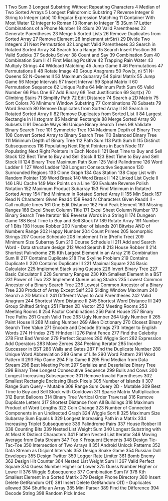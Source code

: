 <tbody>
    <tr>
        <td style="text-align:center">1</td>
        <td>Two Sum</td>
    </tr>
    <tr>
        <td style="text-align:center">3</td>
        <td>Longest Substring Without Repeating Characters</td>
    </tr>
    <tr>
        <td style="text-align:center">4</td>
        <td>Median of Two Sorted Arrays</td>
    </tr>
    <tr>
        <td style="text-align:center">5</td>
        <td>Longest Palindromic Substring</td>
    </tr>
    <tr>
        <td style="text-align:center">7</td>
        <td>Reverse Integer</td>
    </tr>
    <tr>
        <td style="text-align:center">8</td>
        <td>String to Integer (atoi)</td>
    </tr>
    <tr>
        <td style="text-align:center">10</td>
        <td>Regular Expression Matching</td>
    </tr>
    <tr>
        <td style="text-align:center">11</td>
        <td>Container With Most Water</td>
    </tr>
    <tr>
        <td style="text-align:center">12</td>
        <td>Integer to Roman</td>
    </tr>
    <tr>
        <td style="text-align:center">13</td>
        <td>Roman to Integer</td>
    </tr>
    <tr>
        <td style="text-align:center">15</td>
        <td>3Sum</td>
    </tr>
    <tr>
        <td style="text-align:center">17</td>
        <td>Letter Combinations of a Phone Number</td>
    </tr>
    <tr>
        <td style="text-align:center">18</td>
        <td>4Sum</td>
    </tr>
    <tr>
        <td style="text-align:center">20</td>
        <td>Valid Parentheses</td>
    </tr>
    <tr>
        <td style="text-align:center">22</td>
        <td>Generate Parentheses</td>
    </tr>
    <tr>
        <td style="text-align:center">23</td>
        <td>Merge k Sorted Lists</td>
    </tr>
    <tr>
        <td style="text-align:center">26</td>
        <td>Remove Duplicates from Sorted Array</td>
    </tr>
    <tr>
        <td style="text-align:center">27</td>
        <td>Remove Element</td>
    </tr>
    <tr>
        <td style="text-align:center">28</td>
        <td>Implement strStr()</td>
    </tr>
    <tr>
        <td style="text-align:center">29</td>
        <td>Divide Two Integers</td>
    </tr>
    <tr>
        <td style="text-align:center">31</td>
        <td>Next Permutation</td>
    </tr>
    <tr>
        <td style="text-align:center">32</td>
        <td>Longest Valid Parentheses</td>
    </tr>
    <tr>
        <td style="text-align:center">33</td>
        <td>Search in Rotated Sorted Array</td>
    </tr>
    <tr>
        <td style="text-align:center">34</td>
        <td>Search for a Range</td>
    </tr>
    <tr>
        <td style="text-align:center">35</td>
        <td>Search Insert Position</td>
    </tr>
    <tr>
        <td style="text-align:center">36</td>
        <td>Valid Sudoku</td>
    </tr>
    <tr>
        <td style="text-align:center">37</td>
        <td>Sudoku Solver</td>
    </tr>
    <tr>
        <td style="text-align:center">38</td>
        <td>Count and Say</td>
    </tr>
    <tr>
        <td style="text-align:center">39</td>
        <td>Combination Sum</td>
    </tr>
    <tr>
        <td style="text-align:center">40</td>
        <td>Combination Sum II</td>
    </tr>
    <tr>
        <td style="text-align:center">41</td>
        <td>First Missing Positive</td>
    </tr>
    <tr>
        <td style="text-align:center">42</td>
        <td>Trapping Rain Water</td>
    </tr>
    <tr>
        <td style="text-align:center">43</td>
        <td>Multiply Strings</td>
    </tr>
    <tr>
        <td style="text-align:center">44</td>
        <td>Wildcard Matching</td>
    </tr>
    <tr>
        <td style="text-align:center">45</td>
        <td>Jump Game II</td>
    </tr>
    <tr>
        <td style="text-align:center">46</td>
        <td>Permutations</td>
    </tr>
    <tr>
        <td style="text-align:center">47</td>
        <td>Permutations II</td>
    </tr>
    <tr>
        <td style="text-align:center">48</td>
        <td>Rotate Image</td>
    </tr>
    <tr>
        <td style="text-align:center">49</td>
        <td>Group Anagrams</td>
    </tr>
    <tr>
        <td style="text-align:center">50</td>
        <td>Pow(x, n)</td>
    </tr>
    <tr>
        <td style="text-align:center">51</td>
        <td>N-Queens</td>
    </tr>
    <tr>
        <td style="text-align:center">52</td>
        <td>N-Queens II</td>
    </tr>
    <tr>
        <td style="text-align:center">53</td>
        <td>Maximum Subarray</td>
    </tr>
    <tr>
        <td style="text-align:center">54</td>
        <td>Spiral Matrix</td>
    </tr>
    <tr>
        <td style="text-align:center">55</td>
        <td>Jump Game</td>
    </tr>
    <tr>
        <td style="text-align:center">56</td>
        <td>Merge Intervals</td>
    </tr>
    <tr>
        <td style="text-align:center">57</td>
        <td>Insert Interval</td>
    </tr>
    <tr>
        <td style="text-align:center">59</td>
        <td>Spiral Matrix II</td>
    </tr>
    <tr>
        <td style="text-align:center">60</td>
        <td>Permutation Sequence</td>
    </tr>
    <tr>
        <td style="text-align:center">62</td>
        <td>Unique Paths</td>
    </tr>
    <tr>
        <td style="text-align:center">64</td>
        <td>Minimum Path Sum</td>
    </tr>
    <tr>
        <td style="text-align:center">65</td>
        <td>Valid Number</td>
    </tr>
    <tr>
        <td style="text-align:center">66</td>
        <td>Plus One</td>
    </tr>
    <tr>
        <td style="text-align:center">67</td>
        <td>Add Binary</td>
    </tr>
    <tr>
        <td style="text-align:center">68</td>
        <td>Text Justification</td>
    </tr>
    <tr>
        <td style="text-align:center">69</td>
        <td>Sqrt(x)</td>
    </tr>
    <tr>
        <td style="text-align:center">70</td>
        <td>Climbing Stairs</td>
    </tr>
    <tr>
        <td style="text-align:center">71</td>
        <td>Simplify Path</td>
    </tr>
    <tr>
        <td style="text-align:center">72</td>
        <td>Edit Distance</td>
    </tr>
    <tr>
        <td style="text-align:center">74</td>
        <td>Search a 2D Matrix</td>
    </tr>
    <tr>
        <td style="text-align:center">75</td>
        <td>Sort Colors</td>
    </tr>
    <tr>
        <td style="text-align:center">76</td>
        <td>Minimum Window Substring</td>
    </tr>
    <tr>
        <td style="text-align:center">77</td>
        <td>Combinations</td>
    </tr>
    <tr>
        <td style="text-align:center">78</td>
        <td>Subsets</td>
    </tr>
    <tr>
        <td style="text-align:center">79</td>
        <td>Word Search</td>
    </tr>
    <tr>
        <td style="text-align:center">80</td>
        <td>Remove Duplicates from Sorted Array II</td>
    </tr>
    <tr>
        <td style="text-align:center">81</td>
        <td>Search in Rotated Sorted Array II</td>
    </tr>
    <tr>
        <td style="text-align:center">82</td>
        <td>Remove Duplicates from Sorted List II</td>
    </tr>
    <tr>
        <td style="text-align:center">84</td>
        <td>Largest Rectangle in Histogram</td>
    </tr>
    <tr>
        <td style="text-align:center">85</td>
        <td>Maximal Rectangle</td>
    </tr>
    <tr>
        <td style="text-align:center">88</td>
        <td>Merge Sorted Array</td>
    </tr>
    <tr>
        <td style="text-align:center">90</td>
        <td>Subsets II</td>
    </tr>
    <tr>
        <td style="text-align:center">91</td>
        <td>Decode Ways</td>
    </tr>
    <tr>
        <td style="text-align:center">96</td>
        <td>Unique Binary Search Trees</td>
    </tr>
    <tr>
        <td style="text-align:center">98</td>
        <td>Validate Binary Search Tree</td>
    </tr>
    <tr>
        <td style="text-align:center">101</td>
        <td>Symmetric Tree</td>
    </tr>
    <tr>
        <td style="text-align:center">104</td>
        <td>Maximum Depth of Binary Tree</td>
    </tr>
    <tr>
        <td style="text-align:center">108</td>
        <td>Convert Sorted Array to Binary Search Tree</td>
    </tr>
    <tr>
        <td style="text-align:center">110</td>
        <td>Balanced Binary Tree</td>
    </tr>
    <tr>
        <td style="text-align:center">111</td>
        <td>Minimum Depth of Binary Tree</td>
    </tr>
    <tr>
        <td style="text-align:center">112</td>
        <td>Path Sum</td>
    </tr>
    <tr>
        <td style="text-align:center">113</td>
        <td>Path Sum II</td>
    </tr>
    <tr>
        <td style="text-align:center">115</td>
        <td>Distinct Subsequences</td>
    </tr>
    <tr>
        <td style="text-align:center">116</td>
        <td>Populating Next Right Pointers in Each Node</td>
    </tr>
    <tr>
        <td style="text-align:center">117</td>
        <td>Populating Next Right Pointers in Each Node II</td>
    </tr>
    <tr>
        <td style="text-align:center">121</td>
        <td>Best Time to Buy and Sell Stock</td>
    </tr>
    <tr>
        <td style="text-align:center">122</td>
        <td>Best Time to Buy and Sell Stock II</td>
    </tr>
    <tr>
        <td style="text-align:center">123</td>
        <td>Best Time to Buy and Sell Stock III</td>
    </tr>
    <tr>
        <td style="text-align:center">124</td>
        <td>Binary Tree Maximum Path Sum</td>
    </tr>
    <tr>
        <td style="text-align:center">125</td>
        <td>Valid Palindrome</td>
    </tr>
    <tr>
        <td style="text-align:center">126</td>
        <td>Word Ladder II</td>
    </tr>
    <tr>
        <td style="text-align:center">127</td>
        <td>Word Ladder</td>
    </tr>
    <tr>
        <td style="text-align:center">128</td>
        <td>Longest Consecutive Sequence</td>
    </tr>
    <tr>
        <td style="text-align:center">130</td>
        <td>Surrounded Regions</td>
    </tr>
    <tr>
        <td style="text-align:center">133</td>
        <td>Clone Graph</td>
    </tr>
    <tr>
        <td style="text-align:center">134</td>
        <td>Gas Station</td>
    </tr>
    <tr>
        <td style="text-align:center">138</td>
        <td>Copy List with Random Pointer</td>
    </tr>
    <tr>
        <td style="text-align:center">139</td>
        <td>Word Break</td>
    </tr>
    <tr>
        <td style="text-align:center">140</td>
        <td>Word Break II</td>
    </tr>
    <tr>
        <td style="text-align:center">142</td>
        <td>Linked List Cycle II</td>
    </tr>
    <tr>
        <td style="text-align:center">146</td>
        <td>LRU Cache</td>
    </tr>
    <tr>
        <td style="text-align:center">149</td>
        <td>Max Points on a Line</td>
    </tr>
    <tr>
        <td style="text-align:center">150</td>
        <td>Evaluate Reverse Polish Notation</td>
    </tr>
    <tr>
        <td style="text-align:center">152</td>
        <td>Maximum Product Subarray</td>
    </tr>
    <tr>
        <td style="text-align:center">153</td>
        <td>Find Minimum in Rotated Sorted Array</td>
    </tr>
    <tr>
        <td style="text-align:center">154</td>
        <td>Find Minimum in Rotated Sorted Array II</td>
    </tr>
    <tr>
        <td style="text-align:center">155</td>
        <td>Min Stack</td>
    </tr>
    <tr>
        <td style="text-align:center">157</td>
        <td>Read N Characters Given Read4</td>
    </tr>
    <tr>
        <td style="text-align:center">158</td>
        <td>Read N Characters Given Read4 II - Call multiple times</td>
    </tr>
    <tr>
        <td style="text-align:center">161</td>
        <td>One Edit Distance</td>
    </tr>
    <tr>
        <td style="text-align:center">162</td>
        <td>Find Peak Element</td>
    </tr>
    <tr>
        <td style="text-align:center">163</td>
        <td>Missing Ranges</td>
    </tr>
    <tr>
        <td style="text-align:center">168</td>
        <td>Excel Sheet Column Title</td>
    </tr>
    <tr>
        <td style="text-align:center">171</td>
        <td>Excel Sheet Column Number</td>
    </tr>
    <tr>
        <td style="text-align:center">173</td>
        <td>Binary Search Tree Iterator</td>
    </tr>
    <tr>
        <td style="text-align:center">186</td>
        <td>Reverse Words in a String II</td>
    </tr>
    <tr>
        <td style="text-align:center">174</td>
        <td>Dungeon Game</td>
    </tr>
    <tr>
        <td style="text-align:center">188</td>
        <td>Best Time to Buy and Sell Stock IV</td>
    </tr>
    <tr>
        <td style="text-align:center">189</td>
        <td>Rotate Array</td>
    </tr>
    <tr>
        <td style="text-align:center">191</td>
        <td>Number of 1 Bits</td>
    </tr>
    <tr>
        <td style="text-align:center">198</td>
        <td>House Robber</td>
    </tr>
    <tr>
        <td style="text-align:center">200</td>
        <td>Number of Islands</td>
    </tr>
    <tr>
        <td style="text-align:center">201</td>
        <td>Bitwise AND of Numbers Range</td>
    </tr>
    <tr>
        <td style="text-align:center">202</td>
        <td>Happy Number</td>
    </tr>
    <tr>
        <td style="text-align:center">204</td>
        <td>Count Primes</td>
    </tr>
    <tr>
        <td style="text-align:center">205</td>
        <td>Isomorphic Strings</td>
    </tr>
    <tr>
        <td style="text-align:center">207</td>
        <td>Course Schedule</td>
    </tr>
    <tr>
        <td style="text-align:center">208</td>
        <td>Implement Trie (Prefix Tree)</td>
    </tr>
    <tr>
        <td style="text-align:center">209</td>
        <td>Minimum Size Subarray Sum</td>
    </tr>
    <tr>
        <td style="text-align:center">210</td>
        <td>Course Schedule II</td>
    </tr>
    <tr>
        <td style="text-align:center">211</td>
        <td>Add and Search Word - Data structure design</td>
    </tr>
    <tr>
        <td style="text-align:center">212</td>
        <td>Word Search II</td>
    </tr>
    <tr>
        <td style="text-align:center">213</td>
        <td>House Robber II</td>
    </tr>
    <tr>
        <td style="text-align:center">214</td>
        <td>Shortest Palindrome</td>
    </tr>
    <tr>
        <td style="text-align:center">215</td>
        <td>Kth Largest Element in an Array</td>
    </tr>
    <tr>
        <td style="text-align:center">216</td>
        <td>Combination Sum III</td>
    </tr>
    <tr>
        <td style="text-align:center">217</td>
        <td>Contains Duplicate</td>
    </tr>
    <tr>
        <td style="text-align:center">218</td>
        <td>The Skyline Problem</td>
    </tr>
    <tr>
        <td style="text-align:center">219</td>
        <td>Contains Duplicate II</td>
    </tr>
    <tr>
        <td style="text-align:center">220</td>
        <td>Contains Duplicate III</td>
    </tr>
    <tr>
        <td style="text-align:center">221</td>
        <td>Maximal Square</td>
    </tr>
    <tr>
        <td style="text-align:center">224</td>
        <td>Basic Calculator</td>
    </tr>
    <tr>
        <td style="text-align:center">225</td>
        <td>Implement Stack using Queues</td>
    </tr>
    <tr>
        <td style="text-align:center">226</td>
        <td>Invert Binary Tree</td>
    </tr>
    <tr>
        <td style="text-align:center">227</td>
        <td>Basic Calculator II</td>
    </tr>
    <tr>
        <td style="text-align:center">228</td>
        <td>Summary Ranges</td>
    </tr>
    <tr>
        <td style="text-align:center">230</td>
        <td>Kth Smallest Element in a BST</td>
    </tr>
    <tr>
        <td style="text-align:center">231</td>
        <td>Power of Two</td>
    </tr>
    <tr>
        <td style="text-align:center">232</td>
        <td>Implement Queue using Stacks</td>
    </tr>
    <tr>
        <td style="text-align:center">235</td>
        <td>Lowest Common Ancestor of a Binary Search Tree</td>
    </tr>
    <tr>
        <td style="text-align:center">236</td>
        <td>Lowest Common Ancestor of a Binary Tree</td>
    </tr>
    <tr>
        <td style="text-align:center">238</td>
        <td>Product of Array Except Self</td>
    </tr>
    <tr>
        <td style="text-align:center">239</td>
        <td>Sliding Window Maximum</td>
    </tr>
    <tr>
        <td style="text-align:center">240</td>
        <td>Search a 2D Matrix II</td>
    </tr>
    <tr>
        <td style="text-align:center">241</td>
        <td>Different Ways to Add Parentheses</td>
    </tr>
    <tr>
        <td style="text-align:center">242</td>
        <td>Valid Anagram</td>
    </tr>
    <tr>
        <td style="text-align:center">244</td>
        <td>Shortest Word Distance II</td>
    </tr>
    <tr>
        <td style="text-align:center">245</td>
        <td>Shortest Word Distance III</td>
    </tr>
    <tr>
        <td style="text-align:center">249</td>
        <td>Group Shifted Strings</td>
    </tr>
    <tr>
        <td style="text-align:center">251</td>
        <td>Flatten 2D Vector</td>
    </tr>
    <tr>
        <td style="text-align:center">252</td>
        <td>Meeting Rooms</td>
    </tr>
    <tr>
        <td style="text-align:center">253</td>
        <td>Meeting Rooms II</td>
    </tr>
    <tr>
        <td style="text-align:center">254</td>
        <td>Factor Combinations</td>
    </tr>
    <tr>
        <td style="text-align:center">256</td>
        <td>Paint House</td>
    </tr>
    <tr>
        <td style="text-align:center">257</td>
        <td>Binary Tree Paths</td>
    </tr>
    <tr>
        <td style="text-align:center">261</td>
        <td>Graph Valid Tree</td>
    </tr>
    <tr>
        <td style="text-align:center">263</td>
        <td>Ugly Number</td>
    </tr>
    <tr>
        <td style="text-align:center">264</td>
        <td>Ugly Number II</td>
    </tr>
    <tr>
        <td style="text-align:center">265</td>
        <td>Paint House II</td>
    </tr>
    <tr>
        <td style="text-align:center">268</td>
        <td>Missing Number</td>
    </tr>
    <tr>
        <td style="text-align:center">269</td>
        <td>Alien Dictionary</td>
    </tr>
    <tr>
        <td style="text-align:center">270</td>
        <td>Closest Binary Search Tree Value</td>
    </tr>
    <tr>
        <td style="text-align:center">271</td>
        <td>Encode and Decode Strings</td>
    </tr>
    <tr>
        <td style="text-align:center">273</td>
        <td>Integer to English Words</td>
    </tr>
    <tr>
        <td style="text-align:center">274</td>
        <td>H-Index</td>
    </tr>
    <tr>
        <td style="text-align:center">275</td>
        <td>H-Index II</td>
    </tr>
    <tr>
        <td style="text-align:center">276</td>
        <td>Paint Fence</td>
    </tr>
    <tr>
        <td style="text-align:center">277</td>
        <td>Find the Celebrity</td>
    </tr>
    <tr>
        <td style="text-align:center">278</td>
        <td>First Bad Version</td>
    </tr>
    <tr>
        <td style="text-align:center">279</td>
        <td>Perfect Squares</td>
    </tr>
    <tr>
        <td style="text-align:center">280</td>
        <td>Wiggle Sort</td>
    </tr>
    <tr>
        <td style="text-align:center">282</td>
        <td>Expression Add Operators</td>
    </tr>
    <tr>
        <td style="text-align:center">283</td>
        <td>Move Zeroes</td>
    </tr>
    <tr>
        <td style="text-align:center">284</td>
        <td>Peeking Iterator</td>
    </tr>
    <tr>
        <td style="text-align:center">285</td>
        <td>Inorder Successor in BST</td>
    </tr>
    <tr>
        <td style="text-align:center">286</td>
        <td>Walls and Gates</td>
    </tr>
    <tr>
        <td style="text-align:center">287</td>
        <td>Find the Duplicate Number</td>
    </tr>
    <tr>
        <td style="text-align:center">288</td>
        <td>Unique Word Abbreviation</td>
    </tr>
    <tr>
        <td style="text-align:center">289</td>
        <td>Game of Life</td>
    </tr>
    <tr>
        <td style="text-align:center">290</td>
        <td>Word Pattern</td>
    </tr>
    <tr>
        <td style="text-align:center">291</td>
        <td>Word Pattern II</td>
    </tr>
    <tr>
        <td style="text-align:center">293</td>
        <td>Flip Game</td>
    </tr>
    <tr>
        <td style="text-align:center">294</td>
        <td>Flip Game II</td>
    </tr>
    <tr>
        <td style="text-align:center">295</td>
        <td>Find Median from Data Stream</td>
    </tr>
    <tr>
        <td style="text-align:center">296</td>
        <td>Best Meeting Point</td>
    </tr>
    <tr>
        <td style="text-align:center">297</td>
        <td>Serialize and Deserialize Binary Tree</td>
    </tr>
    <tr>
        <td style="text-align:center">298</td>
        <td>Binary Tree Longest Consecutive Sequence</td>
    </tr>
    <tr>
        <td style="text-align:center">299</td>
        <td>Bulls and Cows</td>
    </tr>
    <tr>
        <td style="text-align:center">300</td>
        <td>Longest Increasing Subsequence</td>
    </tr>
    <tr>
        <td style="text-align:center">301</td>
        <td>Remove Invalid Parentheses</td>
    </tr>
    <tr>
        <td style="text-align:center">302</td>
        <td>Smallest Rectangle Enclosing Black Pixels</td>
    </tr>
    <tr>
        <td style="text-align:center">305</td>
        <td>Number of Islands II</td>
    </tr>
    <tr>
        <td style="text-align:center">307</td>
        <td>Range Sum Query - Mutable</td>
    </tr>
    <tr>
        <td style="text-align:center">308</td>
        <td>Range Sum Query 2D - Mutable</td>
    </tr>
    <tr>
        <td style="text-align:center">309</td>
        <td>Best Time to Buy and Sell Stock with Cooldown</td>
    </tr>
    <tr>
        <td style="text-align:center">311</td>
        <td>Sparse Matrix Multiplication</td>
    </tr>
    <tr>
        <td style="text-align:center">312</td>
        <td>Burst Balloons</td>
    </tr>
    <tr>
        <td style="text-align:center">314</td>
        <td>Binary Tree Vertical Order Traversal</td>
    </tr>
    <tr>
        <td style="text-align:center">316</td>
        <td>Remove Duplicate Letters</td>
    </tr>
    <tr>
        <td style="text-align:center">317</td>
        <td>Shortest Distance from All Buildings</td>
    </tr>
    <tr>
        <td style="text-align:center">318</td>
        <td>Maximum Product of Word Lengths</td>
    </tr>
    <tr>
        <td style="text-align:center">322</td>
        <td>Coin Change</td>
    </tr>
    <tr>
        <td style="text-align:center">323</td>
        <td>Number of Connected Components in an Undirected Graph</td>
    </tr>
    <tr>
        <td style="text-align:center">324</td>
        <td>Wiggle Sort II</td>
    </tr>
    <tr>
        <td style="text-align:center">325</td>
        <td>Maximum Size Subarray Sum Equals k</td>
    </tr>
    <tr>
        <td style="text-align:center">329</td>
        <td>Longest Increasing Path in a Matrix</td>
    </tr>
    <tr>
        <td style="text-align:center">334</td>
        <td>Increasing Triplet Subsequence</td>
    </tr>
    <tr>
        <td style="text-align:center">336</td>
        <td>Palindrome Pairs</td>
    </tr>
    <tr>
        <td style="text-align:center">337</td>
        <td>House Robber III</td>
    </tr>
    <tr>
        <td style="text-align:center">338</td>
        <td>Counting Bits</td>
    </tr>
    <tr>
        <td style="text-align:center">339</td>
        <td>Nested List Weight Sum</td>
    </tr>
    <tr>
        <td style="text-align:center">340</td>
        <td>Longest Substring with At Most K Distinct Characters</td>
    </tr>
    <tr>
        <td style="text-align:center">341</td>
        <td>Flatten Nested List Iterator</td>
    </tr>
    <tr>
        <td style="text-align:center">346</td>
        <td>Moving Average from Data Stream</td>
    </tr>
    <tr>
        <td style="text-align:center">347</td>
        <td>Top K Frequent Elements</td>
    </tr>
    <tr>
        <td style="text-align:center">348</td>
        <td>Design Tic-Tac-Toe</td>
    </tr>
    <tr>
        <td style="text-align:center">350</td>
        <td>Intersection of Two Arrays II</td>
    </tr>
    <tr>
        <td style="text-align:center">351</td>
        <td>Android Unlock Patterns</td>
    </tr>
    <tr>
        <td style="text-align:center">352</td>
        <td>Data Stream as Disjoint Intervals</td>
    </tr>
    <tr>
        <td style="text-align:center">353</td>
        <td>Design Snake Game</td>
    </tr>
    <tr>
        <td style="text-align:center">354</td>
        <td>Russian Doll Envelopes</td>
    </tr>
    <tr>
        <td style="text-align:center">355</td>
        <td>Design Twitter</td>
    </tr>
    <tr>
        <td style="text-align:center">359</td>
        <td>Logger Rate Limiter</td>
    </tr>
    <tr>
        <td style="text-align:center">361</td>
        <td>Bomb Enemy</td>
    </tr>
    <tr>
        <td style="text-align:center">362</td>
        <td>Design Hit Counter</td>
    </tr>
    <tr>
        <td style="text-align:center">364</td>
        <td>Nested List Weight Sum II</td>
    </tr>
    <tr>
        <td style="text-align:center">367</td>
        <td>Valid Perfect Square</td>
    </tr>
    <tr>
        <td style="text-align:center">374</td>
        <td>Guess Number Higher or Lower</td>
    </tr>
    <tr>
        <td style="text-align:center">375</td>
        <td>Guess Number Higher or Lower II</td>
    </tr>
    <tr>
        <td style="text-align:center">376</td>
        <td>Wiggle Subsequence</td>
    </tr>
    <tr>
        <td style="text-align:center">377</td>
        <td>Combination Sum IV</td>
    </tr>
    <tr>
        <td style="text-align:center">378</td>
        <td>Kth Smallest Element in a Sorted Matrix</td>
    </tr>
    <tr>
        <td style="text-align:center">379</td>
        <td>Design Phone Directory</td>
    </tr>
    <tr>
        <td style="text-align:center">380</td>
        <td>Insert Delete GetRandom O(1)</td>
    </tr>
    <tr>
        <td style="text-align:center">381</td>
        <td>Insert Delete GetRandom O(1) - Duplicates allowed</td>
    </tr>
    <tr>
        <td style="text-align:center">384</td>
        <td>Shuffle an Array</td>
    </tr>
    <tr>
        <td style="text-align:center">385</td>
        <td>Mini Parser</td>
    </tr>
    <tr>
        <td style="text-align:center">389</td>
        <td>Find the Difference</td>
    </tr>
    <tr>
        <td style="text-align:center">394</td>
        <td>Decode String</td>
    </tr>
    <tr>
        <td style="text-align:center">398</td>
        <td>Random Pick Index</td>
    </tr>
</tbody>